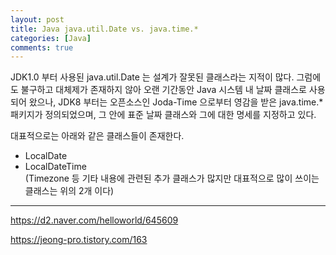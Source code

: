 ```yaml
---
layout: post
title: Java java.util.Date vs. java.time.*
categories: [Java]
comments: true
---
```


JDK1.0 부터 사용된 java.util.Date 는 설계가 잘못된 클래스라는 지적이 많다. 그럼에도 불구하고 대체제가 존재하지 않아 오랜 기간동안 Java 시스템 내 날짜 클래스로 사용되어 왔으나, JDK8 부터는 오픈소스인 Joda-Time 으로부터 영감을 받은 java.time.* 패키지가 정의되었으며, 그 안에 표준 날짜 클래스와 그에 대한 명세를 지정하고 있다.

대표적으로는 아래와 같은 클래스들이 존재한다.
- LocalDate
- LocalDateTime  
(Timezone 등 기타 내용에 관련된 추가 클래스가 많지만 대표적으로 많이 쓰이는 클래스는 위의 2개 이다)

---------------------

https://d2.naver.com/helloworld/645609

https://jeong-pro.tistory.com/163
